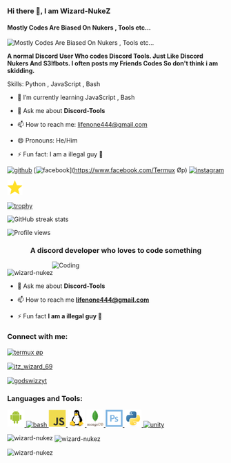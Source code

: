 
### Hi there 👋, I am Wizard-NukeZ 

#### Mostly Codes Are Biased On Nukers , Tools etc...

![Mostly Codes Are Biased On Nukers , Tools etc...](https://1.bp.blogspot.com/-7A4WynwLsMw/XbBpCXG8fHI/AAAAAAAAMt4/uOa1bpLskYgrwGbllhSu2SDj_Mig8SXJQCLcBGAsYHQ/s1600/2000_600px.gif)

**A normal Discord User Who codes Discord Tools. Just Like Discord Nukers And S3lfbots. I often posts my Friends Codes So don't think i am skidding.**

Skills: Python , JavaScript , Bash

- 🌱 I’m currently learning JavaScript , Bash 

- 💬 Ask me about **Discord-Tools** 

- 📫 How to reach me: lifenone444@gmail.com 

- 😄 Pronouns: He/Him 

- ⚡ Fun fact: I am a illegal guy 🗿 

[<img src='https://cdn.jsdelivr.net/npm/simple-icons@3.0.1/icons/github.svg' alt='github' height='40'>](https://github.com/Wizard-NukeZ)  [<img src='https://cdn.jsdelivr.net/npm/simple-icons@3.0.1/icons/facebook.svg' alt='facebook' height='40'>](https://www.facebook.com/Termux Øp)  [<img src='https://cdn.jsdelivr.net/npm/simple-icons@3.0.1/icons/instagram.svg' alt='instagram' height='40'>](https://www.instagram.com/itz_wizard_69/)  

<a href='https://stars.github.com/'><img src='https://raw.githubusercontent.com/acervenky/animated-github-badges/master/assets/starbadge.gif' width='35' height='35'></a> 

[![trophy](https://github-profile-trophy.vercel.app/?username=Wizard-NukeZ)](https://github.com/ryo-ma/github-profile-trophy)

![GitHub streak stats](https://streak-stats.demolab.com/?user=Wizard-NukeZ)  

![Profile views](https://gpvc.arturio.dev/Wizard-NukeZ)  

<h3 align="center">A discord developer who loves to code something</h3>

<img align="right" alt="Coding" width="400" src="https://tenor.com/view/discord-logo-neon-discord-gif-18285196?utm_source=share-button&utm_medium=Social&utm_content=pinterest">

<p align="left"> <img src="https://komarev.com/ghpvc/?username=wizard-nukez&label=Profile%20views&color=0e75b6&style=flat" alt="wizard-nukez" /> </p>

- 💬 Ask me about **Discord-Tools**

- 📫 How to reach me **lifenone444@gmail.com**

- ⚡ Fun fact **I am a illegal guy 🗿**

<h3 align="left">Connect with me:</h3>

<p align="left">

<a href="https://fb.com/termux øp" target="blank"><img align="center" src="https://raw.githubusercontent.com/rahuldkjain/github-profile-readme-generator/master/src/images/icons/Social/facebook.svg" alt="termux øp" height="30" width="40" /></a>

<a href="https://instagram.com/itz_wizard_69" target="blank"><img align="center" src="https://raw.githubusercontent.com/rahuldkjain/github-profile-readme-generator/master/src/images/icons/Social/instagram.svg" alt="itz_wizard_69" height="30" width="40" /></a>

<a href="https://www.youtube.com/c/godswizzyt" target="blank"><img align="center" src="https://raw.githubusercontent.com/rahuldkjain/github-profile-readme-generator/master/src/images/icons/Social/youtube.svg" alt="godswizzyt" height="30" width="40" /></a>

</p>

<h3 align="left">Languages and Tools:</h3>

<p align="left"> <a href="https://developer.android.com" target="_blank" rel="noreferrer"> <img src="https://raw.githubusercontent.com/devicons/devicon/master/icons/android/android-original-wordmark.svg" alt="android" width="40" height="40"/> </a> <a href="https://www.gnu.org/software/bash/" target="_blank" rel="noreferrer"> <img src="https://www.vectorlogo.zone/logos/gnu_bash/gnu_bash-icon.svg" alt="bash" width="40" height="40"/> </a> <a href="https://developer.mozilla.org/en-US/docs/Web/JavaScript" target="_blank" rel="noreferrer"> <img src="https://raw.githubusercontent.com/devicons/devicon/master/icons/javascript/javascript-original.svg" alt="javascript" width="40" height="40"/> </a> <a href="https://www.linux.org/" target="_blank" rel="noreferrer"> <img src="https://raw.githubusercontent.com/devicons/devicon/master/icons/linux/linux-original.svg" alt="linux" width="40" height="40"/> </a> <a href="https://www.mongodb.com/" target="_blank" rel="noreferrer"> <img src="https://raw.githubusercontent.com/devicons/devicon/master/icons/mongodb/mongodb-original-wordmark.svg" alt="mongodb" width="40" height="40"/> </a> <a href="https://www.photoshop.com/en" target="_blank" rel="noreferrer"> <img src="https://raw.githubusercontent.com/devicons/devicon/master/icons/photoshop/photoshop-line.svg" alt="photoshop" width="40" height="40"/> </a> <a href="https://www.python.org" target="_blank" rel="noreferrer"> <img src="https://raw.githubusercontent.com/devicons/devicon/master/icons/python/python-original.svg" alt="python" width="40" height="40"/> </a> <a href="https://unity.com/" target="_blank" rel="noreferrer"> <img src="https://www.vectorlogo.zone/logos/unity3d/unity3d-icon.svg" alt="unity" width="40" height="40"/> </a> </p>

<p><img align="left" src="https://github-readme-stats.vercel.app/api/top-langs?username=wizard-nukez&show_icons=true&locale=en&layout=compact" alt="wizard-nukez" /></p>

<p>&nbsp;<img align="center" src="https://github-readme-stats.vercel.app/api?username=wizard-nukez&show_icons=true&locale=en" alt="wizard-nukez" /></p>

<p><img align="center" src="https://github-readme-streak-stats.herokuapp.com/?user=wizard-nukez&" alt="wizard-nukez" /></p>

